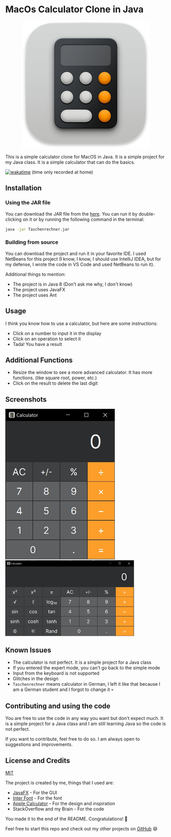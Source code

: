 # MacOs Calculator Clone in Java

<div align="center">
  <img src="src/icon.png" alt="Icon" />
</div>

This is a simple calculator clone for MacOS in Java. It is a simple project for my Java class. It is a simple calculator that can do the basics.

[![wakatime](https://wakatime.com/badge/github/JMcrafter26/java-macos-calculator-clone.svg)](https://wakatime.com/badge/github/JMcrafter26/java-macos-calculator-clone) (time only recorded at home)

## Installation

### Using the JAR file

You can download the JAR file from the [here](dist/Taschenrechner.jar). You can run it by double-clicking on it or by running the following command in the terminal:

```bash
java -jar Taschenrechner.jar
```

### Building from source

You can download the project and run it in your favorite IDE. I used NetBeans for this project (I know, I know, I should use IntelliJ IDEA, but for my defense, I wrote the code in VS Code and used NetBeans to run it).

Additional things to mention:

- The project is in Java 8 (Don't ask me why, I don't know)
- The project uses JavaFX
- The project uses Ant

## Usage

I think you know how to use a calculator, but here are some instructions:

- Click on a number to input it in the display
- Click on an operation to select it
- Tada! You have a result

## Additional Functions

- Resize the window to see a more advanced calculator. It has more functions. (like square root, power, etc.)
- Click on the result to delete the last digit

## Screenshots

<div style="max-width: 80%">
  <img src="images/image1.jpg" alt="Simple Mode" />
  <img src="images/image2.jpg" alt="Expert Mode" />
</div>

## Known Issues

- The calculator is not perfect. It is a simple project for a Java class
- If you entered the expert mode, you can't go back to the simple mode
- Input from the keyboard is not supported
- Glitches in the design
- `Taschenrechner` means calculator in German, I left it like that because I am a German student and I forgot to change it :skull:

## Contributing and using the code

You are free to use the code in any way you want but don't expect much. It is a simple project for a Java class and I am still learning Java so the code is not perfect.

If you want to contribute, feel free to do so. I am always open to suggestions and improvements.

## License and Credits

[MIT](LICENSE)

The project is created by me, things that I used are:

- [JavaFX](https://openjfx.io/) - For the GUI
- [Inter Font](https://rsms.me/inter/) - For the font
- [Apple Calculator](https://support.apple.com/guide/calculator/welcome/mac) - For the design and inspiration
- StackOverflow and my Brain - For the code

You made it to the end of the README. Congratulations! 🎉

Feel free to start this repo and check out my other projects on [GitHub](https://github.com/JMcrafter26) :smile:
